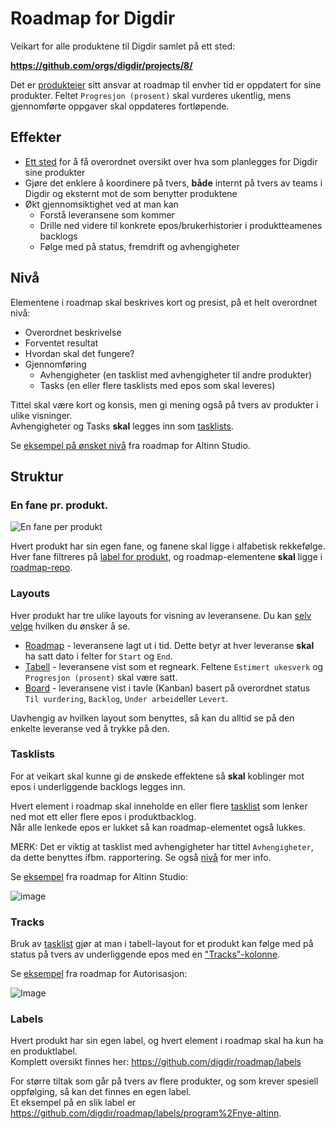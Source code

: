 # Roadmap for Digdir

Veikart for alle produktene til Digdir samlet på ett sted:

**https://github.com/orgs/digdir/projects/8/**

Det er [produkteier](https://github.com/orgs/digdir/teams/team-product-owners) sitt ansvar at roadmap til envher tid er oppdatert for sine produkter. Feltet `Progresjon (prosent)` skal vurderes ukentlig, mens gjennomførte oppgaver skal oppdateres fortløpende.

## Effekter

- [Ett sted](https://github.com/orgs/digdir/projects/8/) for å få overordnet oversikt over hva som planlegges for Digdir sine produkter
- Gjøre det enklere å koordinere på tvers, **både** internt på tvers av teams i Digdir og eksternt mot de som benytter produktene
- Økt gjennomsiktighet ved at man kan
   - Forstå leveransene som kommer
   - Drille ned videre til konkrete epos/brukerhistorier i produktteamenes backlogs
   - Følge med på status, fremdrift og avhengigheter

## Nivå

Elementene i roadmap skal beskrives kort og presist, på et helt overordnet nivå:

- Overordnet beskrivelse
- Forventet resultat
- Hvordan skal det fungere?
- Gjennomføring
  - Avhengigheter (en tasklist med avhengigheter til andre produkter)
  - Tasks (en eller flere tasklists med epos som skal leveres)

Tittel skal være kort og konsis, men gi mening også på tvers av produkter i ulike visninger.  
Avhengigheter og Tasks **skal** legges inn som [tasklists](https://github.com/digdir/roadmap#tasklists).

Se [eksempel på ønsket nivå](https://github.com/digdir/roadmap/issues/78) fra roadmap for Altinn Studio.

## Struktur

### En fane pr. produkt.

![En fane per produkt](https://user-images.githubusercontent.com/6088624/245439117-c38b0ca1-4390-4198-bef5-39e454465598.png "Produktvisninger, en fane per produkt")

Hvert produkt har sin egen fane, og fanene skal ligge i alfabetisk rekkefølge.  
Hver fane filtreres på [label for produkt](https://github.com/digdir/roadmap#labels), og roadmap-elementene **skal** ligge i [roadmap-repo](https://github.com/digdir/roadmap/issues).

### Layouts

Hver produkt har tre ulike layouts for visning av leveransene. Du kan [selv velge](https://docs.github.com/en/issues/planning-and-tracking-with-projects/customizing-views-in-your-project/changing-the-layout-of-a-view#changing-the-project-layout) hvilken du ønsker å se.

- [Roadmap](https://docs.github.com/en/issues/planning-and-tracking-with-projects/customizing-views-in-your-project/changing-the-layout-of-a-view#about-the-roadmap-layout) - leveransene lagt ut i tid. Dette betyr at hver leveranse **skal** ha satt dato i felter for `Start` og `End`.
- [Tabell](https://docs.github.com/en/issues/planning-and-tracking-with-projects/customizing-views-in-your-project/changing-the-layout-of-a-view#about-the-table-layout) - leveransene vist som et regneark. Feltene `Estimert ukesverk` og `Progresjon (prosent)` skal være satt.
- [Board](https://docs.github.com/en/issues/planning-and-tracking-with-projects/customizing-views-in-your-project/changing-the-layout-of-a-view#about-the-board-layout) - leveransene vist i tavle (Kanban) basert på overordnet status `Til vurdering`, `Backlog`, `Under arbeid`eller `Levert`.

Uavhengig av hvilken layout som benyttes, så kan du alltid se på den enkelte leveranse ved å trykke på den.

### Tasklists

For at veikart skal kunne gi de ønskede effektene så **skal** koblinger mot epos i underliggende backlogs legges inn.

Hvert element i roadmap skal inneholde en eller flere [tasklist](https://docs.github.com/en/issues/tracking-your-work-with-issues/about-tasklists) som lenker ned mot ett eller flere epos i produktbacklog.  
Når alle lenkede epos er lukket så kan roadmap-elementet også lukkes.

MERK: Det er viktig at tasklist med avhengigheter har tittel `Avhengigheter`, da dette benyttes ifbm. rapportering. Se også [nivå](https://github.com/digdir/roadmap#niv%C3%A5) for mer info.

Se [eksempel](https://github.com/orgs/digdir/projects/8/views/2?pane=issue&itemId=24019705) fra roadmap for Altinn Studio:

![image](https://github.com/digdir/roadmap/assets/6088624/a1e61139-5d6f-4056-8c6f-be13956677a9)

### Tracks
Bruk av [tasklist](https://docs.github.com/en/issues/tracking-your-work-with-issues/about-tasklists) gjør at man i tabell-layout for et produkt kan følge med på status på tvers av underliggende epos med en ["Tracks"-kolonne](https://docs.github.com/en/issues/planning-and-tracking-with-projects/understanding-fields/about-tracks-and-tracked-by-fields#enabling-the-tracks-field).

Se [eksempel](https://github.com/orgs/digdir/projects/8/views/5?layout=table) fra roadmap for Autorisasjon:

![Image](https://user-images.githubusercontent.com/6088624/245457571-d7aa1d58-5d28-48a6-ba31-864435e055f9.png)

### Labels
Hvert produkt har sin egen label, og hvert element i roadmap skal ha kun ha en produktlabel.  
Komplett oversikt finnes her: https://github.com/digdir/roadmap/labels

For større tiltak som går på tvers av flere produkter, og som krever spesiell oppfølging, så kan det finnes en egen label.  
Et eksempel på en slik label er https://github.com/digdir/roadmap/labels/program%2Fnye-altinn.
